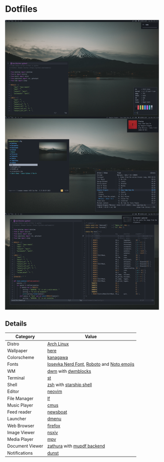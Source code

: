 # Dotfiles

![desktop screenshots](screenshots.png)

## Details

Category        | Value
---             | ---
Distro          | [Arch Linux](https://archlinux.org/)
Wallpaper       | [here](.local/share/backgrounds)
Colorscheme     | [kanagawa](https://github.com/rebelot/kanagawa.nvim)
Fonts           | [Iosevka Nerd Font](https://www.nerdfonts.com/), [Roboto](https://material.google.com/style/typography.html) and [Noto emojis](https://fonts.google.com/noto)
WM              | [dwm](https://github.com/newmanls/dwm) with [dwmblocks](https://github.com/torrinfail/dwmblocks)
Terminal        | [st](https://github.com/newmanls/st)
Shell           | [zsh](https://www.zsh.org/) with [starship shell](https://starship.rs/)
Editor          | [neovim](https://neovim.io/)
File Manager    | [lf](https://github.com/gokcehan/lf)
Music Player    | [cmus](https://cmus.github.io/)
Feed reader     | [newsboat](https://newsboat.org/)
Launcher        | [dmenu](https://github.com/newmanls/dmenu)
Web Browser     | [firefox](https://www.mozilla.org/firefox/)
Image Viewer    | [nsxiv](https://github.com/nsxiv/nsxiv)
Media Player    | [mpv](https://mpv.io/)
Document Viewer | [zathura](https://pwmt.org/projects/zathura/) with [mupdf backend](https://pwmt.org/projects/zathura-pdf-mupdf/)
Notifications   | [dunst](https://dunst-project.org/)
